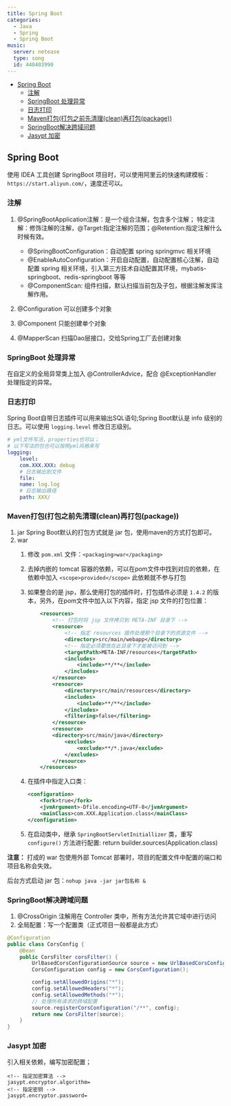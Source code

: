 ```yaml
---
title: Spring Boot
categories:
  - Java
  - Spring
  - Spring Boot
music:
  server: netease
  type: song
  id: 440403990
---
```



<!-- more -->

<!-- @import "[TOC]" {cmd="toc" depthFrom=2 depthTo=4 orderedList=false} -->

<!-- code_chunk_output -->

- [Spring Boot](#spring-boot)
  - [注解](#注解)
  - [SpringBoot 处理异常](#springboot-处理异常)
  - [日志打印](#日志打印)
  - [Maven打包(打包之前先清理(clean)再打包(package))](#maven打包打包之前先清理clean再打包package)
  - [SpringBoot解决跨域问题](#springboot解决跨域问题)
  - [Jasypt 加密](#jasypt-加密)

<!-- /code_chunk_output -->

## Spring Boot

使用 IDEA 工具创建 SpringBoot 项目时，可以使用阿里云的快速构建模板：`https://start.aliyun.com/`，速度还可以。

### 注解

1. @SpringBootApplication注解：是一个组合注解，包含多个注解；
特定注解：修饰注解的注解，@Target:指定注解的范围；@Retention:指定注解什么时候有效。

   - @SpringBootConfiguration：自动配置 spring springmvc 相关环境
   - @EnableAutoConfiguration：开启自动配置，自动配置核心注解，自动配置 spring 相关环境，引入第三方技术自动配置其环境，mybatis-springboot、redis-springboot 等等
   - @ComponentScan: 组件扫描，默认扫描当前包及子包，根据注解发挥注解作用。

2. @Configuration 可以创建多个对象
3. @Component 只能创建单个对象
4. @MapperScan 扫描Dao层接口，交给Spring工厂去创建对象

### SpringBoot 处理异常

在自定义的全局异常类上加入 @ControllerAdvice，配合 @ExceptionHandler 处理指定的异常。

### 日志打印

Spring Boot自带日志插件可以用来输出SQL语句;Spring Boot默认是 info 级别的日志。可以使用 `logging.level` 修改日志级别。

```yml
# yml文件写法，properties也可以；
# 以下写法的包也可以按照yml风格来写
logging:
    level:
    com.XXX.XXX: debug
    # 日志输出到文件
    file: 
    name: log.log
    # 日志输出路径
    path: XXX/
```

### Maven打包(打包之前先清理(clean)再打包(package))

1. jar
    Spring Boot默认的打包方式就是 jar 包，使用maven的方式打包即可。
2. war
    1. 修改 `pom.xml` 文件：`<packaging>war</packaging>`
    2. 去掉内嵌的 tomcat 容器的依赖，可以在pom文件中找到对应的依赖，在依赖中加入 `<scope>provided</scope>` 此依赖就不参与打包
    3. 如果整合的是 jsp，那么使用打包的插件时，打包插件必须是 `1.4.2` 的版本，另外，在pom文件中加入以下内容，指定 jsp 文件的打包位置：

        ```xml
            <resources>
                <!-- 打包时将 jsp 文件拷贝到 META-INF 目录下 -->
                <resource>
                    <!-- 指定 resources 插件处理那个目录下的资源文件 -->
                    <directory>src/main/webapp</directory>
                    <!-- 指定必须要放在此目录下才能被访问到 -->
                    <targetPath>META-INF/resources</targetPath>
                    <includes>
                        <include>**/**</include>
                    </includes>
                </resource>
                <resource>
                    <directory>src/main/resources</directory>
                    <includes>
                        <include>**/**</include>
                    </includes>
                    <filtering>false</filtering>
                </resource>
                <resource>
                <directory>src/main/java</directory>
                    <excludes>
                        <exclude>**/*.java</exclude>
                    </excludes>
                </resource>
            </resources>
        ```

    4. 在插件中指定入口类：

        ```xml
        <configuration>
            <fork>true</fork>
            <jvmArgument>-Dfile.encoding=UTF-8</jvmArgument>
            <mainClass>com.XXX.Application.class</mainClass>
        </configuration>
        ```

    5. 在启动类中，继承 `SpringBootServletInitiallizer` 类，重写 `configure()` 方法进行配置:
    return builder.sources(Application.class)

**注意：** 打成的 war 包使用外部 Tomcat 部署时，项目的配置文件中配置的端口和项目名称会失效。

后台方式启动 jar 包：`nohup java -jar jar包名称 &`

### SpringBoot解决跨域问题

1. @CrossOrigin 注解用在 Controller 类中，所有方法允许其它域中进行访问
2. 全局配置：写一个配置类（正式项目一般都是此方式）

```java
@Configuration
public class CorsConfig {
    @Bean
    public CorsFilter corsFilter() {
        UrlBasedCorsConfigurationSource source = new UrlBasedCorsConfigurationSource();
        CorsConfiguration config = new CorsConfiguration();

        config.setAllowedOrigins("*");
        config.setAllowedHeaders("*");
        config.setAllowedMethods("*");
        // 处理所有请求的跨域配置
        source.registerCorsConfiguration("/**", config);
        return new CorsFilter(source);
    }
}
```

### Jasypt 加密

引入相关依赖，编写加密配置；

```properties{.line-numbers}
<!-- 指定加密算法 -->
jasypt.encryptor.algorithm=
<!-- 指定密钥 -->
jasypt.encryptor.password=
```
